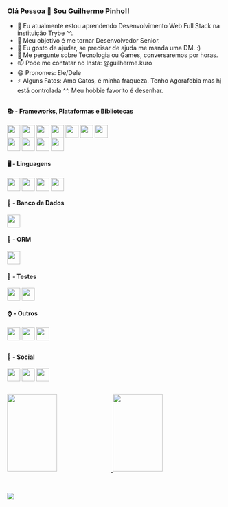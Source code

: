 ### Olá Pessoa 👋 Sou Guilherme Pinho!!

- 🌱 Eu atualmente estou aprendendo Desenvolvimento Web Full Stack na instituição Trybe ^^.
- 🚀 Meu objetivo é me tornar Desenvolvedor Senior.
- 🤔 Eu gosto de ajudar, se precisar de ajuda me manda uma DM. :)
- 💬 Me pergunte sobre Tecnologia ou Games, conversaremos por horas.
- 📫 Pode me contatar no Insta: @guilherme.kuro
- 😄 Pronomes: Ele/Dele
- ⚡ Alguns Fatos: Amo Gatos, é minha fraqueza. Tenho Agorafobia mas hj está controlada ^^. Meu hobbie favorito é desenhar.

##

<div>
<h4>📚 - Frameworks, Plataformas e Bibliotecas</h4>
  <img align='center' height='30' widgt='40' src='https://img.shields.io/badge/bootstrap-%23563D7C.svg?style=for-the-badge&logo=bootstrap&logoColor=white' />
  <img align='center' height='30' widgt='40' src='https://img.shields.io/badge/bulma-00D0B1?style=for-the-badge&logo=bulma&logoColor=white' />
  <img align='center' height='30' widgt='40' src='https://img.shields.io/badge/react-%2320232a.svg?style=for-the-badge&logo=react&logoColor=%2361DAFB' />
  <img align='center' height='30' widgt='40' src='https://img.shields.io/badge/React_Router-CA4245?style=for-the-badge&logo=react-router&logoColor=white' />
  <img align='center' height='30' widgt='40' src='https://img.shields.io/badge/redux-%23593d88.svg?style=for-the-badge&logo=redux&logoColor=white' />
  <img align='center' height='30' widgt='40' src='https://img.shields.io/badge/SASS-hotpink.svg?style=for-the-badge&logo=SASS&logoColor=white' />
  <img align='center' height='30' widgt='40' src='https://img.shields.io/badge/tailwindcss-%2338B2AC.svg?style=for-the-badge&logo=tailwind-css&logoColor=white' />
  <br/>
  <img align='center' height='30' widgt='40' src='https://img.shields.io/badge/express.js-%23404d59.svg?style=for-the-badge&logo=express&logoColor=%2361DAFB' />
  <img align='center' height='30' widgt='40' src='https://img.shields.io/badge/JWT-black?style=for-the-badge&logo=JSON%20web%20tokens' />
  <img align='center' height='30' widgt='40' src='https://img.shields.io/badge/NPM-%23CB3837.svg?style=for-the-badge&logo=npm&logoColor=white' />
  <img align='center' height='30' widgt='40' src='https://img.shields.io/badge/node.js-6DA55F?style=for-the-badge&logo=node.js&logoColor=white' />
<h4>🖥️ - Linguagens</h4>
  <img align='center' height='30' widgt='40' src='https://img.shields.io/badge/css3-%231572B6.svg?style=for-the-badge&logo=css3&logoColor=white' />
  <img align='center' height='30' widgt='40' src='https://img.shields.io/badge/html5-%23E34F26.svg?style=for-the-badge&logo=html5&logoColor=white' />
  <img align='center' height='30' widgt='40' src='https://img.shields.io/badge/javascript-%23323330.svg?style=for-the-badge&logo=javascript&logoColor=%23F7DF1E' />
  <img align='center' height='30' widgt='40' src='https://img.shields.io/badge/typescript-%23007ACC.svg?style=for-the-badge&logo=typescript&logoColor=white' />
<h4>🏦 - Banco de Dados</h4>  
  <img align='center' height='30' widgt='40' src='https://img.shields.io/badge/MySQL-005C84?style=for-the-badge&logo=mysql&logoColor=white' />
<h4>🎋 - ORM</h4>
  <img align='center' height='30' widgt='40' src='https://img.shields.io/badge/Sequelize-52B0E7?style=for-the-badge&logo=Sequelize&logoColor=white' />  
<h4>🔋 - Testes</h4>
  <img align='center' height='30' widgt='40' src='https://img.shields.io/badge/-jest-%23C21325?style=for-the-badge&logo=jest&logoColor=white' />
  <img align='center' height='30' widgt='40' src='https://img.shields.io/badge/-TestingLibrary-%23E33332?style=for-the-badge&logo=testing-library&logoColor=white' />
  <h4>⌚ - Outros</h4>
   <img align='center' height='30' widgt='40' src='https://img.shields.io/badge/git-%23F05033.svg?style=for-the-badge&logo=git&logoColor=white' />
  <img align='center' height='30' widgt='40' src='https://img.shields.io/badge/docker-%230db7ed.svg?style=for-the-badge&logo=docker&logoColor=white' />
   <img align='center' height='30' widgt='40' src='https://img.shields.io/badge/adobe%20photoshop-%2331A8FF.svg?style=for-the-badge&logo=adobe%20photoshop&logoColor=white' />
</div>

##

<div>
<h4>💬 - Social</h4>
  <a href='mailto:guilhermemoraispinho@gmail.com'><img align='center' height='30' widgt='40' src='https://img.shields.io/badge/Gmail-D14836?style=for-the-badge&logo=gmail&logoColor=white' /></a>
  <a href='https://www.instagram.com/guilherme.kuro/'><img align='center' height='30' widgt='40' src='https://img.shields.io/badge/Instagram-%23E4405F.svg?style=for-the-badge&logo=Instagram&logoColor=white' /></a>
  <a href='https://www.linkedin.com/in/guilhermempinho/'><img align='center' height='30' widgt='40' src='https://img.shields.io/badge/linkedin-%230077B5.svg?style=for-the-badge&logo=linkedin&logoColor=white' /></a>
</div>

##

<div>
  <a href='https://www.linkedin.com/in/guilhermempinho/' />
  <img height='180cm' width="48%" src='https://github-readme-stats.vercel.app/api?username=GuilhermeFMP&show_icons=true&count_private=true&theme=dark' />
  <img height='180cm' width="48%" src='https://github-readme-stats.vercel.app/api/top-langs/?username=GuilhermeFMP&layout=compact&theme=dark' />
</div>
<br>

##

<div>
  <img src='https://quotes-github-readme.vercel.app/api?type=horizontal&theme=dark' />
</div>
